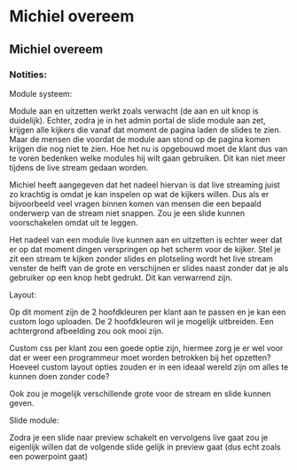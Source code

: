 # Michiel overeem

## Michiel overeem

### Notities:

Module systeem:

Module aan en uitzetten werkt zoals verwacht \(de aan en uit knop is duidelijk\). Echter, zodra je in het admin portal de slide module aan zet, krijgen alle kijkers die vanaf dat moment de pagina laden de slides te zien. Maar de mensen die voordat de module aan stond op de pagina komen krijgen die nog niet te zien. Hoe het nu is opgebouwd moet de klant dus van te voren bedenken welke modules hij wilt gaan gebruiken. Dit kan niet meer tijdens de live stream gedaan worden.

Michiel heeft aangegeven dat het nadeel hiervan is dat live streaming juist zo krachtig is omdat je kan inspelen op wat de kijkers willen. Dus als er bijvoorbeeld veel vragen binnen komen van mensen die een bepaald onderwerp van de stream niet snappen. Zou je een slide kunnen voorschakelen omdat uit te leggen. 

Het nadeel van een module live kunnen aan en uitzetten is echter weer dat er op dat moment dingen verspringen op het scherm voor de kijker. Stel je zit een stream te kijken zonder slides en plotseling wordt het live stream venster de helft van de grote en verschijnen er slides naast zonder dat je als gebruiker op een knop hebt gedrukt. Dit kan verwarrend zijn.



Layout:

Op dit moment zijn de 2 hoofdkleuren per klant aan te passen en je kan een custom logo uploaden. De 2 hoofdkleuren wil je mogelijk uitbreiden. Een achtergrond afbeelding zou ook mooi zijn.

Custom css per klant zou een goede optie zijn, hiermee zorg je er wel voor dat er weer een programmeur moet worden betrokken bij het opzetten? Hoeveel custom layout opties zouden er in een ideaal wereld zijn om alles te kunnen doen zonder code?

Ook zou je mogelijk verschillende grote voor de stream en slide kunnen geven.



Slide module:

Zodra je een slide naar preview schakelt en vervolgens live gaat zou je eigenlijk willen dat de volgende slide gelijk in preview gaat \(dus echt zoals een powerpoint gaat\)

